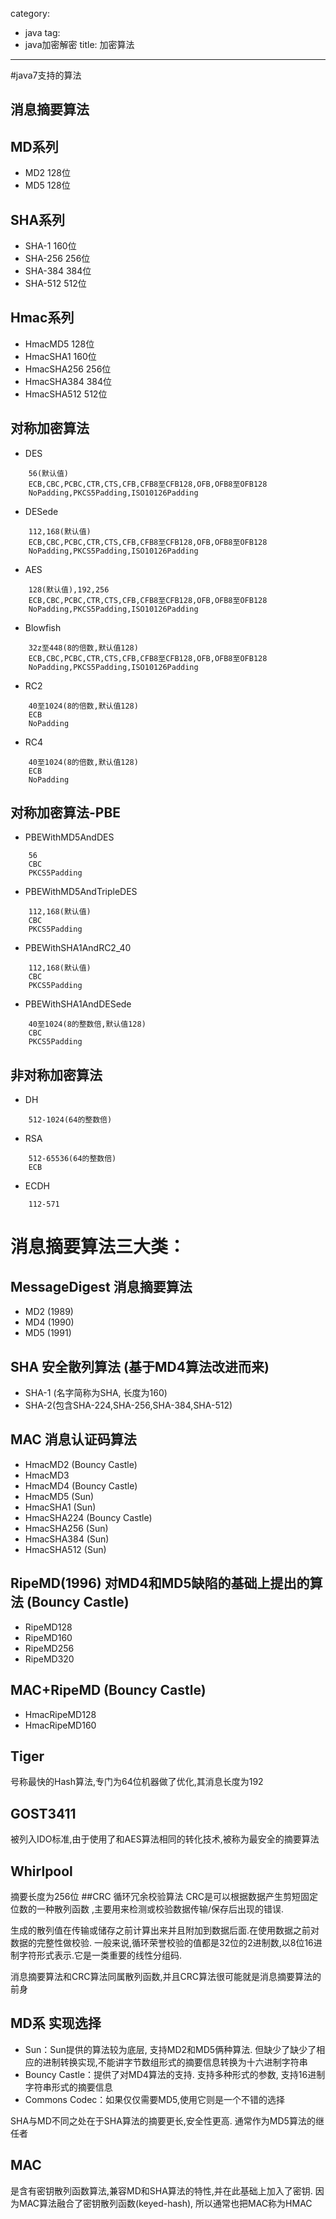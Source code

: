 category: 
- java
tag:
- java加密解密
title: 加密算法
---
#java7支持的算法
## 消息摘要算法

## MD系列
* MD2             128位
* MD5             128位

## SHA系列
* SHA-1           160位
* SHA-256         256位
* SHA-384         384位
* SHA-512         512位

## Hmac系列
* HmacMD5        128位
* HmacSHA1       160位
* HmacSHA256     256位
* HmacSHA384     384位
* HmacSHA512     512位


##  对称加密算法

* DES
```
	56(默认值)
	ECB,CBC,PCBC,CTR,CTS,CFB,CFB8至CFB128,OFB,OFB8至OFB128
	NoPadding,PKCS5Padding,ISO10126Padding
```
* DESede
```
	112,168(默认值)
	ECB,CBC,PCBC,CTR,CTS,CFB,CFB8至CFB128,OFB,OFB8至OFB128
	NoPadding,PKCS5Padding,ISO10126Padding
```
* AES
```
	128(默认值),192,256
	ECB,CBC,PCBC,CTR,CTS,CFB,CFB8至CFB128,OFB,OFB8至OFB128
	NoPadding,PKCS5Padding,ISO10126Padding
```
* Blowfish
```
	32z至448(8的倍数,默认值128)
	ECB,CBC,PCBC,CTR,CTS,CFB,CFB8至CFB128,OFB,OFB8至OFB128
	NoPadding,PKCS5Padding,ISO10126Padding
```
* RC2
```
	40至1024(8的倍数,默认值128)
	ECB
	NoPadding
```
* RC4
```
	40至1024(8的倍数,默认值128)
	ECB
	NoPadding
```
## 对称加密算法-PBE
* PBEWithMD5AndDES
```
	56
	CBC
	PKCS5Padding
```
* PBEWithMD5AndTripleDES
```
	112,168(默认值)
	CBC
	PKCS5Padding
```
* PBEWithSHA1AndRC2_40
```
	112,168(默认值)
	CBC
	PKCS5Padding
```
* PBEWithSHA1AndDESede
```
	40至1024(8的整数倍,默认值128)
	CBC
	PKCS5Padding
```
## 非对称加密算法
* DH
```
	512-1024(64的整数倍)
```
* RSA
```
	512-65536(64的整数倍)
	ECB
```
* ECDH
```
	112-571
```

# 消息摘要算法三大类：
## MessageDigest 消息摘要算法
* MD2 (1989)
* MD4 (1990)
* MD5 (1991)
## SHA 安全散列算法 (基于MD4算法改进而来)
* SHA-1 (名字简称为SHA, 长度为160)
* SHA-2(包含SHA-224,SHA-256,SHA-384,SHA-512)
## MAC 消息认证码算法
* HmacMD2	(Bouncy Castle)
* HmacMD3
* HmacMD4 (Bouncy Castle)
* HmacMD5 (Sun)
* HmacSHA1 (Sun)
* HmacSHA224 (Bouncy Castle)
* HmacSHA256 (Sun)
* HmacSHA384 (Sun)
* HmacSHA512 (Sun)
## RipeMD(1996)	对MD4和MD5缺陷的基础上提出的算法   (Bouncy Castle)
* RipeMD128
* RipeMD160
* RipeMD256
* RipeMD320
## MAC+RipeMD	(Bouncy Castle)
* HmacRipeMD128
* HmacRipeMD160
## Tiger	
号称最快的Hash算法,专门为64位机器做了优化,其消息长度为192
## GOST3411	
被列入IDO标准,由于使用了和AES算法相同的转化技术,被称为最安全的摘要算法
## Whirlpool	
摘要长度为256位
##CRC	循环冗余校验算法
CRC是可以根据数据产生剪短固定位数的一种散列函数 ,主要用来检测或校验数据传输/保存后出现的错误.

生成的散列值在传输或储存之前计算出来并且附加到数据后面.在使用数据之前对数据的完整性做校验.
一般来说,循环荣誉校验的值都是32位的2进制数,以8位16进制字符形式表示.它是一类重要的线性分组码.

消息摘要算法和CRC算法同属散列函数,并且CRC算法很可能就是消息摘要算法的前身


## MD系 实现选择
* Sun：Sun提供的算法较为底层, 支持MD2和MD5俩种算法. 但缺少了缺少了相应的进制转换实现,不能讲字节数组形式的摘要信息转换为十六进制字符串
* Bouncy Castle：提供了对MD4算法的支持. 支持多种形式的参数, 支持16进制字符串形式的摘要信息
* Commons Codec：如果仅仅需要MD5,使用它则是一个不错的选择

SHA与MD不同之处在于SHA算法的摘要更长,安全性更高. 通常作为MD5算法的继任者

## MAC 
是含有密钥散列函数算法,兼容MD和SHA算法的特性,并在此基础上加入了密钥. 因为MAC算法融合了密钥散列函数(keyed-hash), 所以通常也把MAC称为HMAC

